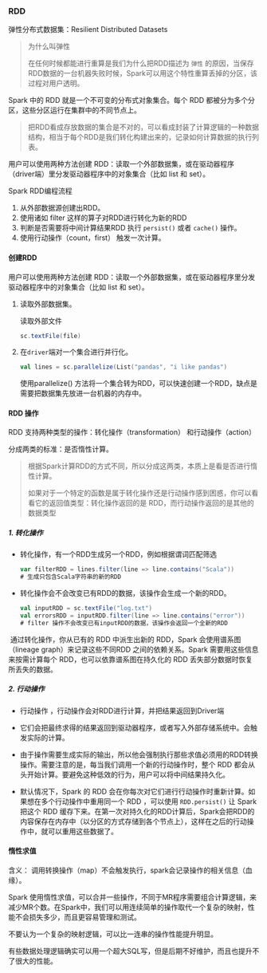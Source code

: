 ### RDD

弹性分布式数据集：Resilient Distributed Datasets

> 为什么叫弹性
>
> 在任何时候都能进行重算是我们为什么把RDD描述为 `弹性` 的原因，当保存RDD数据的一台机器失败时候，Spark可以用这个特性重算丢掉的分区，该过程对用户透明。



Spark 中的 RDD 就是一个不可变的分布式对象集合。每个 RDD 都被分为多个分区，这些分区运行在集群中的不同节点上。

> 把RDD看成存放数据的集合是不对的，可以看成封装了计算逻辑的一种数据结构，相当于每个RDD是我们转化构建出来的，记录如何计算数据的执行列表。



用户可以使用两种方法创建 RDD：读取一个外部数据集，或在驱动器程序（driver端）里分发驱动器程序中的对象集合（比如 list 和 set）。



Spark RDD编程流程

1) 从外部数据源创建出RDD。
2) 使用诸如 filter 这样的算子对RDD进行转化为新的RDD
3) 判断是否需要将中间计算结果RDD 执行 `persist()` 或者 `cache()` 操作。
4) 使用行动操作（count，first） 触发一次计算。

#### 创建RDD

用户可以使用两种方法创建 RDD：读取一个外部数据集，或在驱动器程序里分发驱动器程序中的对象集合（比如 list 和 set）。

1. 读取外部数据集。

	读取外部文件

	```scala
	sc.textFile(file)
	```

2. 在`driver`端对一个集合进行并行化。

	```scala
	val lines = sc.parallelize(List("pandas", "i like pandas")
	```

	使用parallelize() 方法将一个集合转为RDD，可以快速创建一个RDD，缺点是需要把数据集先放进一台机器的内存中。



#### RDD 操作

RDD 支持两种类型的操作：转化操作（transformation） 和行动操作（action）

分成两类的标准：是否惰性计算。

> 根据Spark计算RDD的方式不同，所以分成这两类，本质上是看是否进行惰性计算。
>
> 如果对于一个特定的函数是属于转化操作还是行动操作感到困惑，你可以看看它的返回值类型：转化操作返回的是 RDD，而行动操作返回的是其他的数据类型



##### 1. 转化操作

- 转化操作，有一个RDD生成另一个RDD，例如根据谓词匹配筛选

	```scala
	var filterRDD = lines.filter(line => line.contains("Scala"))
	# 生成只包含Scala字符串的新的RDD
	```

- 转化操作会不会改变已有RDD的数据，该操作会生成一个新的RDD。

	```scala
	val inputRDD = sc.textFile("log.txt")
	val errorsRDD = inputRDD.filter(line => line.contains("error"))
	# filter 操作不会改变已有inputRDD的数据，该操作会返回一个全新的RDD
	```

   

​	通过转化操作，你从已有的 RDD 中派生出新的 RDD，Spark 会使用谱系图（lineage graph）来记录这些不同RDD 之间的依赖关系。Spark 需要用这些信息来按需计算每个 RDD，也可以依靠谱系图在持久化的 RDD 丢失部分数据时恢复所丢失的数据。

##### 2. 行动操作

- 行动操作 ，行动操作会对RDD进行计算，并把结果返回到Driver端
- 它们会把最终求得的结果返回到驱动器程序，或者写入外部存储系统中。会触发实际的计算。

- 由于操作需要生成实际的输出，所以他会强制执行那些求值必须用的RDD转换操作。需要注意的是，每当我们调用一个新的行动操作时，整个 RDD 都会从头开始计算。要避免这种低效的行为，用户可以将中间结果持久化。



- 默认情况下，Spark 的 RDD 会在你每次对它们进行行动操作时重新计算。如果想在多个行动操作中重用同一个 RDD ，可以使用 `RDD.persist()` 让 Spark 把这个 RDD 缓存下来。在第一次对持久化的RDD计算后，Spark会把RDD的内容保存在内存中（以分区的方式存储到各个节点上），这样在之后的行动操作中，就可以重用这些数据了。



#### 惰性求值

含义： 调用转换操作（map）不会触发执行，spark会记录操作的相关信息（血缘）。


Spark 使用惰性求值，可以合并一些操作，不同于MR程序需要组合计算逻辑，来减少MR个数。在Spark中，我们可以用连续简单的操作取代一个复杂的映射，性能不会损失多少，而且更容易管理和测试。

不要认为一个复杂的映射逻辑，可以比一连串的操作性能提升明显。

有些数据处理逻辑确实可以用一个超大SQL写，但是后期不好维护，而且也提升不了很大的性能。





